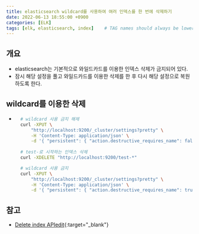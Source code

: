 ```yaml
---
title: elasticsearch wildcard를 사용하여 여러 인덱스를 한 번에 삭제하기
date: 2022-06-13 18:55:00 +0900
categories: [ELK]
tags: [elk, elasticsearch, index]    # TAG names should always be lowercase
---
```

## 개요
- elasticsearch는 기본적으로 와일드카드를 이용한 인덱스 삭제가 금지되어 있다.
- 잠시 해당 설정을 풀고 와일드카드를 이용한 삭제를 한 후 다시 해당 설정으로 복원하도록 한다.

## wildcard를 이용한 삭제
- ```bash
    # wildcard 사용 금지 해제
    curl -XPUT \
        "http://localhost:9200/_cluster/settings?pretty" \
        -H 'Content-Type: application/json' \
        -d '{ "persistent": { "action.destructive_requires_name": false } }'
    
    # test-로 시작하는 인덱스 삭제
    curl -XDELETE "http://localhost:9200/test-*" 

    # wildcard 사용 금지
    curl -XPUT \
        "http://localhost:9200/_cluster/settings?pretty" \
        -H 'Content-Type: application/json' \
        -d '{ "persistent": { "action.destructive_requires_name": true } }'
    ```


## 참고
- [Delete index APIedit](https://www.elastic.co/guide/en/elasticsearch/reference/current/indices-delete-index.html){:target="_blank"}
